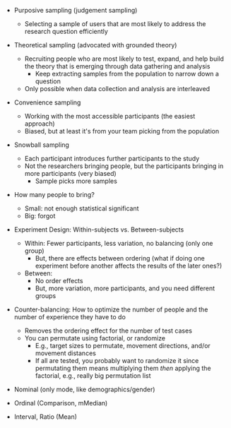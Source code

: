 - Purposive sampling (judgement sampling)
	- Selecting a sample of users that are most likely to address the research question efficiently
- Theoretical sampling (advocated with grounded theory)
	- Recruiting people who are most likely to test, expand, and help build the theory that is emerging through data gathering and analysis
		- Keep extracting samples from the population to narrow down a question
	- Only possible when data collection and analysis are interleaved
- Convenience sampling
	- Working with the most accessible participants (the easiest approach)
	- Biased, but at least it's from your team picking from the population
- Snowball sampling
	- Each participant introduces further participants to the study
	- Not the researchers bringing people, but the participants bringing in more participants (very biased)
		- Sample picks more samples

- How many people to bring?
	- Small: not enough statistical significant
	- Big: forgot

- Experiment Design: Within-subjects vs. Between-subjects
	- Within: Fewer participants, less variation, no balancing (only one group)
		- But, there are effects between ordering (what if doing one experiment before another affects the results of the later ones?)
	- Between:
		- No order effects
		- But, more variation, more participants, and you need different groups

- Counter-balancing: How to optimize the number of people and the number of experience they have to do
	- Removes the ordering effect for the number of test cases
	- You can permutate using factorial, or randomize
		- E.g., target sizes to permutate, movement directions, and/or movement distances
		- If all are tested, you probably want to randomize it since permutating them means multiplying them *then* applying the factorial, e.g., really big permutation list
- Nominal (only mode, like demographics/gender)
- Ordinal (Comparison, mMedian)
- Interval, Ratio (Mean)